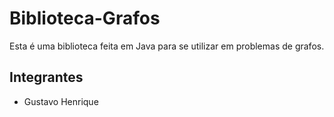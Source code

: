 # Biblioteca-Grafos

Esta é uma biblioteca feita em Java para se utilizar em problemas de grafos.

## Integrantes
- Gustavo Henrique

